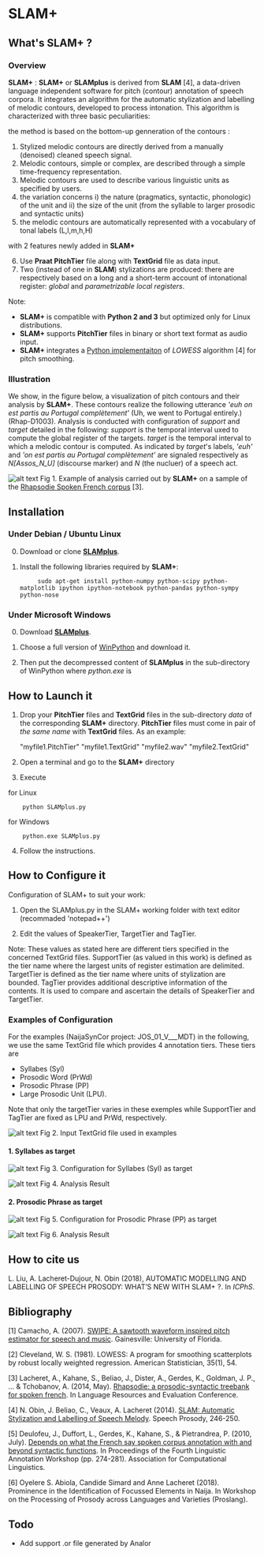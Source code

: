 SLAM+
====

## What's **SLAM+** ?

### Overview ###


**SLAM+** : **SLAM+** or **SLAMplus** is derived from **SLAM** [4], a data-driven language independent software for pitch (contour) annotation of speech corpora. It integrates an algorithm for the automatic stylization and labelling of melodic contours, developed to process intonation. This algorithm is characterized with three basic peculiarities: 

the method is based on the bottom-up genneration of the contours : 
1) Stylized melodic contours are directly derived from a manually (denoised) cleaned speech signal.
2) Melodic contours, simple or complex, are described through a simple time-frequency representation. 
3) Melodic contours are used to describe various linguistic units as specified by users. 
4) the variation concerns 
	i) the nature (pragmatics, syntactic, phonologic) of the unit and
	ii) the size of the unit (from the syllable to larger prosodic and syntactic units)
5) the melodic contours are automatically represented with a vocabulary of tonal labels (L,l,m,h,H)  

with 2 features newly added in **SLAM+** 

6) Use **Praat PitchTier** file along with **TextGrid** file as data input.
7) Two (instead of one in **SLAM**) stylizations are produced: there are respectively based on a long and a short-term account of intonational register: *global* and *parametrizable local registers*.

Note: 
- **SLAM+** is compatible with **Python 2 and 3** but optimized only for Linux distributions.
- **SLAM+** supports **PitchTier** files in binary or short text format as audio input.
- **SLAM+** integrates a [Python implementaiton](https://gist.github.com/agramfort/850437) of *LOWESS* algorithm [4] for pitch smoothing.  

### Illustration ###

We show, in the figure below, a visualization of pitch contours and their analysis by **SLAM+**. These contours realize the following utterance *'euh on est partis au Portugal complètement'* (Uh, we went to Portugal entirely.) (Rhap-D1003). Analysis is conducted with configuration of *support* and *target* detailed in the following: *support* is the temporal interval uxed to compute the global register of the targets. *target* is the temporal interval to which a melodic contour is computed. As indicated by *target*'s labels, *'euh'* and *'on est partis au Portugal complètement'* are signaled respectively as *N[Assos_N_U]* (discourse marker) and *N* (the nucluer) of a speech act. 

![alt text](https://github.com/vieenrose/SLAMplus/blob/dev/img/Rhap-D2001.png)
Fig 1. Example of analysis carried out by **SLAM+** on a sample of the [Rhapsodie Spoken French corpus](https://www.projet-rhapsodie.fr/) [3]. 

## Installation ##

### Under Debian / Ubuntu Linux ###

0) Download or clone [**SLAMplus**](https://github.com/vieenrose/SLAMplus/tree/dev).

1) Install the following libraries required by **SLAM+**:

            sudo apt-get install python-numpy python-scipy python-matplotlib ipython ipython-notebook python-pandas python-sympy python-nose

### Under Microsoft Windows ###

0) Download [**SLAMplus**](https://github.com/vieenrose/SLAMplus/tree/dev).

1) Choose a full version of [WinPython](https://winpython.github.io/) and download it.

2) Then put the decompressed content of **SLAMplus** in the sub-directory of WinPython where *python.exe* is 

## How to Launch it ##
1) Drop your **PitchTier** files and **TextGrid** files in the sub-directory *data* of the corresponding **SLAM+** directory. **PitchTier** files must come in pair of *the same name* with **TextGrid** files. As an example: 

     "myfile1.PitchTier" "myfile1.TextGrid" "myfile2.wav" "myfile2.TextGrid"

2) Open a terminal and go to the **SLAM+** directory
3) Execute

for Linux

        python SLAMplus.py
for Windows

        python.exe SLAMplus.py
4) Follow the instructions.

## How to Configure it ##
Configuration of SLAM+ to suit your work:

1) Open the SLAMplus.py in the SLAM+ working folder with text editor (recommaded 'notepad++')

2) Edit the values of SpeakerTier, TargetTier and TagTier. 

Note: These values as stated here are different tiers specified in the concerned TextGrid files. SupportTier (as valued in this work) is defined as the tier name where the largest units of register estimation are delimited. TargetTier is defined as the tier name where units of stylization are bounded. TagTier provides additional descriptive information of the contents. It is used to compare and ascertain the details of SpeakerTier and TargetTier.

### Examples of Configuration ###

For the examples (NaijaSynCor project: JOS_01_V___MDT) in the following, we use the same TextGrid file which provides 4 annotation tiers. These tiers are 
- Syllabes (Syl)
- Prosodic Word (PrWd) 
- Prosodic Phrase (PP) 
- Large Prosodic Unit (LPU). 

Note that only the targetTier varies in these exemples while SupportTier and TagTier are fixed as LPU and PrWd, respectively. 

![alt text](https://github.com/vieenrose/SLAMplus/blob/dev/img/Example_TextGrid.png)
Fig 2. Input TextGrid file used in examples

#### 1. Syllabes as target ####

![alt text](https://github.com/vieenrose/SLAMplus/blob/dev/img/Config_I.png)
Fig 3. Configuration for Syllabes (Syl) as target 


![alt text](https://github.com/vieenrose/SLAMplus/blob/dev/img/Output_I.png)
Fig 4. Analysis Result

#### 2. Prosodic Phrase as target ####

![alt text](https://github.com/vieenrose/SLAMplus/blob/dev/img/Config_II.png)
Fig 5. Configuration for Prosodic Phrase (PP) as target


![alt text](https://github.com/vieenrose/SLAMplus/blob/dev/img/Output_II.png)
Fig 6. Analysis Result

## How to cite us ##

L. Liu, A. Lacheret-Dujour, N. Obin (2018), AUTOMATIC MODELLING AND LABELLING OF SPEECH PROSODY: WHAT’S NEW WITH SLAM+ ?. In *ICPhS*.

## Bibliography ##

[1] Camacho, A. (2007). [SWIPE: A sawtooth waveform inspired pitch estimator for speech and music](https://www.cise.ufl.edu/~acamacho/publications/dissertation.pdf). Gainesville: University of Florida.

[2] Cleveland, W. S. (1981). LOWESS: A program for smoothing scatterplots by robust locally weighted regression. American Statistician, 35(1), 54.

[3] Lacheret, A., Kahane, S., Beliao, J., Dister, A., Gerdes, K., Goldman, J. P., ... & Tchobanov, A. (2014, May). [Rhapsodie: a prosodic-syntactic treebank for spoken french](https://hal.sorbonne-universite.fr/file/index/docid/968959/filename/LREC2014_AL.pdf). In Language Resources and Evaluation Conference.

[4] N. Obin,  J. Beliao, C., Veaux, A. Lacheret (2014). [SLAM: Automatic Stylization and Labelling of Speech Melody](https://halshs.archives-ouvertes.fr/hal-00968950). Speech Prosody, 246-250.

[5] Deulofeu, J., Duffort, L., Gerdes, K., Kahane, S., & Pietrandrea, P. (2010, July). [Depends on what the French say spoken corpus annotation with and beyond syntactic functions](https://hal.archives-ouvertes.fr/docs/00/66/51/89/PDF/uppsala.pdf). In Proceedings of the Fourth Linguistic Annotation Workshop (pp. 274-281). Association for Computational Linguistics.

[6] Oyelere S. Abiola, Candide Simard and Anne Lacheret (2018). Prominence in the Identification of Focussed Elements in Naija. In Workshop on the Processing of Prosody across Languages and Varieties (Proslang). 

## Todo ##
- Add support .or file generated by Analor
